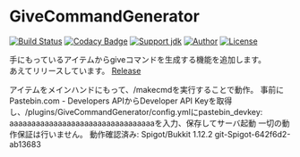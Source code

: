 # GiveCommandGenerator
[![Build Status](https://travis-ci.org/jaoafa/XXXXXXXXXXXXXX.svg?branch=master)](https://travis-ci.org/jaoafa/XXXXXXXXXXXXXX)
[![Codacy Badge](https://api.codacy.com/project/badge/Grade/79e1c60442874bf4ac6d135f647e85de)](https://www.codacy.com/app/book000/GiveCommandGenerator?utm_source=github.com&amp;utm_medium=referral&amp;utm_content=jaoafa/GiveCommandGenerator&amp;utm_campaign=Badge_Grade)
[![Support jdk](https://img.shields.io/badge/Support%20jdk-oraclejdk8-red.svg)](https://img.shields.io)
[![Author](https://img.shields.io/badge/Author%20MinecraftID-mine__book000-orange.svg)](https://img.shields.io)
[![License](https://img.shields.io/badge/license-None-yellow.svg)](https://img.shields.io)


手にもっているアイテムからgiveコマンドを生成する機能を追加します。  
あえてリリースしています。 [Release](https://github.com/jaoafa/GiveCommandGenerator/releases)

アイテムをメインハンドにもって、/makecmdを実行することで動作。
事前にPastebin.com - Developers APIからDeveloper API Keyを取得し、/plugins/GiveCommandGenerator/config.ymlにpastebin_devkey: aaaaaaaaaaaaaaaaaaaaaaaaaaaaaaaaaを入力、保存してサーバ起動
一切の動作保証は行いません。
動作確認済み: Spigot/Bukkit 1.12.2 git-Spigot-642f6d2-ab13683
